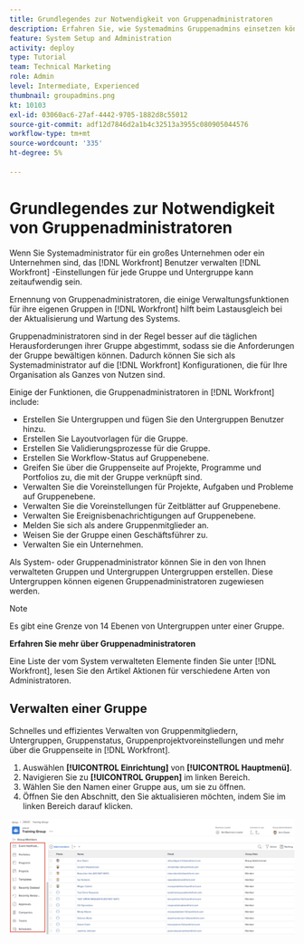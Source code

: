 ```yaml
---
title: Grundlegendes zur Notwendigkeit von Gruppenadministratoren
description: Erfahren Sie, wie Systemadmins Gruppenadmins einsetzen können, um die Einstellungen von  [!DNL Workfront]  beizubehalten und gleichzeitig Gruppen mehr Kontrolle über ihre Arbeit zu geben.
feature: System Setup and Administration
activity: deploy
type: Tutorial
team: Technical Marketing
role: Admin
level: Intermediate, Experienced
thumbnail: groupadmins.png
kt: 10103
exl-id: 03060ac6-27af-4442-9705-1882d8c55012
source-git-commit: adf12d7846d2a1b4c32513a3955c080905044576
workflow-type: tm+mt
source-wordcount: '335'
ht-degree: 5%

---
```


# Grundlegendes zur Notwendigkeit von Gruppenadministratoren

<!---
21.4 updates have been made
--->

Wenn Sie Systemadministrator für ein großes Unternehmen oder ein Unternehmen sind, das [!DNL Workfront] Benutzer verwalten [!DNL Workfront] -Einstellungen für jede Gruppe und Untergruppe kann zeitaufwendig sein.

Ernennung von Gruppenadministratoren, die einige Verwaltungsfunktionen für ihre eigenen Gruppen in [!DNL Workfront] hilft beim Lastausgleich bei der Aktualisierung und Wartung des Systems.

Gruppenadministratoren sind in der Regel besser auf die täglichen Herausforderungen ihrer Gruppe abgestimmt, sodass sie die Anforderungen der Gruppe bewältigen können. Dadurch können Sie sich als Systemadministrator auf die [!DNL Workfront] Konfigurationen, die für Ihre Organisation als Ganzes von Nutzen sind.

Einige der Funktionen, die Gruppenadministratoren in [!DNL Workfront] include:

* Erstellen Sie Untergruppen und fügen Sie den Untergruppen Benutzer hinzu.
* Erstellen Sie Layoutvorlagen für die Gruppe.
* Erstellen Sie Validierungsprozesse für die Gruppe.
* Erstellen Sie Workflow-Status auf Gruppenebene.
* Greifen Sie über die Gruppenseite auf Projekte, Programme und Portfolios zu, die mit der Gruppe verknüpft sind.
* Verwalten Sie die Voreinstellungen für Projekte, Aufgaben und Probleme auf Gruppenebene.
* Verwalten Sie die Voreinstellungen für Zeitblätter auf Gruppenebene.
* Verwalten Sie Ereignisbenachrichtigungen auf Gruppenebene.
* Melden Sie sich als andere Gruppenmitglieder an.
* Weisen Sie der Gruppe einen Geschäftsführer zu.
* Verwalten Sie ein Unternehmen.

Als System- oder Gruppenadministrator können Sie in den von Ihnen verwalteten Gruppen und Untergruppen Untergruppen erstellen. Diese Untergruppen können eigenen Gruppenadministratoren zugewiesen werden.

>[!NOTE]
>
>Es gibt eine Grenze von 14 Ebenen von Untergruppen unter einer Gruppe.

**Erfahren Sie mehr über Gruppenadministratoren**

<!---
bullet points below need hyperlinks
--->

Eine Liste der vom System verwalteten Elemente finden Sie unter [!DNL Workfront], lesen Sie den Artikel Aktionen für verschiedene Arten von Administratoren.

## Verwalten einer Gruppe

Schnelles und effizientes Verwalten von Gruppenmitgliedern, Untergruppen, Gruppenstatus, Gruppenprojektvoreinstellungen und mehr über die Gruppenseite in [!DNL Workfront].

1. Auswählen **[!UICONTROL Einrichtung]** von **[!UICONTROL Hauptmenü]**.
1. Navigieren Sie zu **[!UICONTROL Gruppen]** im linken Bereich.
1. Wählen Sie den Namen einer Gruppe aus, um sie zu öffnen.
1. Öffnen Sie den Abschnitt, den Sie aktualisieren möchten, indem Sie im linken Bereich darauf klicken.

![Gruppenseite](assets/admin-fund-manage-a-group.png)

<!---
learn more URLs
Create and manage groups 
Create and manage subgroups 
Business leader overview 
--->
